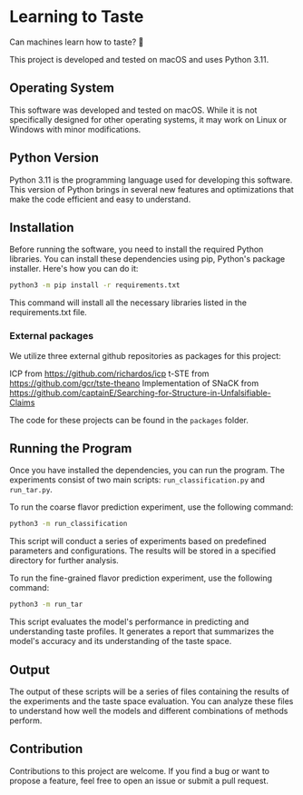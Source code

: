 # Learning to Taste
Can machines learn how to taste? 🍷

This project is developed and tested on macOS and uses Python 3.11.

## Operating System
This software was developed and tested on macOS. While it is not specifically designed for other operating systems, it may work on Linux or Windows with minor modifications.

## Python Version
Python 3.11 is the programming language used for developing this software. This version of Python brings in several new features and optimizations that make the code efficient and easy to understand.

## Installation
Before running the software, you need to install the required Python libraries. You can install these dependencies using pip, Python's package installer. Here's how you can do it:

```bash
python3 -m pip install -r requirements.txt
```

This command will install all the necessary libraries listed in the requirements.txt file.

### External packages
We utilize three external github repositories as packages for this project: 

ICP from https://github.com/richardos/icp 
t-STE from https://github.com/gcr/tste-theano
Implementation of SNaCK from https://github.com/captainE/Searching-for-Structure-in-Unfalsifiable-Claims

The code for these projects can be found in the ```packages``` folder. 

## Running the Program
Once you have installed the dependencies, you can run the program. The experiments consist of two main scripts: `run_classification.py` and `run_tar.py`.

To run the coarse flavor prediction experiment, use the following command:

```bash
python3 -m run_classification
```

This script will conduct a series of experiments based on predefined parameters and configurations. The results will be stored in a specified directory for further analysis.

To run the fine-grained flavor prediction experiment, use the following command:

```bash
python3 -m run_tar
```

This script evaluates the model's performance in predicting and understanding taste profiles. It generates a report that summarizes the model's accuracy and its understanding of the taste space.

## Output
The output of these scripts will be a series of files containing the results of the experiments and the taste space evaluation. You can analyze these files to understand how well the models and different combinations of methods perform. 

## Contribution
Contributions to this project are welcome. If you find a bug or want to propose a feature, feel free to open an issue or submit a pull request.
